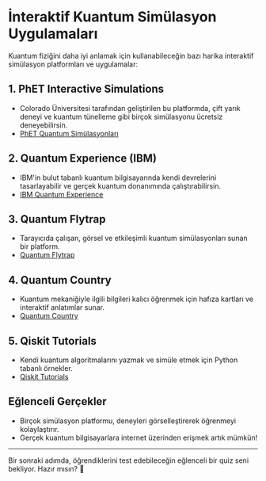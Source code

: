 # İnteraktif Kuantum Simülasyon Uygulamaları

Kuantum fiziğini daha iyi anlamak için kullanabileceğin bazı harika interaktif simülasyon platformları ve uygulamalar:

## 1. PhET Interactive Simulations
- Colorado Üniversitesi tarafından geliştirilen bu platformda, çift yarık deneyi ve kuantum tünelleme gibi birçok simülasyonu ücretsiz deneyebilirsin.
- [PhET Quantum Simülasyonları](https://phet.colorado.edu/tr/simulations/filter?subjects=quantum)

## 2. Quantum Experience (IBM)
- IBM'in bulut tabanlı kuantum bilgisayarında kendi devrelerini tasarlayabilir ve gerçek kuantum donanımında çalıştırabilirsin.
- [IBM Quantum Experience](https://quantum-computing.ibm.com/)

## 3. Quantum Flytrap
- Tarayıcıda çalışan, görsel ve etkileşimli kuantum simülasyonları sunan bir platform.
- [Quantum Flytrap](https://quantumflytrap.com/)

## 4. Quantum Country
- Kuantum mekaniğiyle ilgili bilgileri kalıcı öğrenmek için hafıza kartları ve interaktif anlatımlar sunar.
- [Quantum Country](https://quantum.country/)

## 5. Qiskit Tutorials
- Kendi kuantum algoritmalarını yazmak ve simüle etmek için Python tabanlı örnekler.
- [Qiskit Tutorials](https://qiskit.org/learn/)

## Eğlenceli Gerçekler
- Birçok simülasyon platformu, deneyleri görselleştirerek öğrenmeyi kolaylaştırır.
- Gerçek kuantum bilgisayarlara internet üzerinden erişmek artık mümkün!

---

Bir sonraki adımda, öğrendiklerini test edebileceğin eğlenceli bir quiz seni bekliyor. Hazır mısın? 🚀 